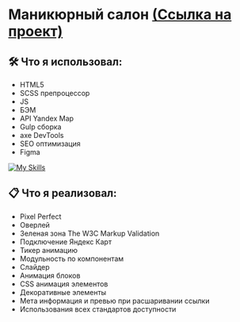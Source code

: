 # Маникюрный салон [(Ссылка на проект)](https://vetosy.github.io/SoulMate/)

## 🛠 Что я использовал:
- HTML5
- SCSS препроцессор
- JS
- БЭМ
- API Yandex Map
- Gulp сборка
- axe DevTools
- SEO оптимизация
- Figma

[![My Skills](https://skillicons.dev/icons?i=html,scss,js,figma,gulp,svg)](https://skillicons.dev)

## :clipboard: Что я реализовал:
- Pixel Perfect
- Оверлей
- Зеленая зона The W3C Markup Validation
- Подключение Яндекс Карт
- Тикер анимацию
- Модульность по компонентам
- Слайдер
- Анимация блоков
- CSS анимация элементов
- Декоративные элементы
- Мета информация и превью при расшаривании ссылки
- Использования всех стандартов доступности
